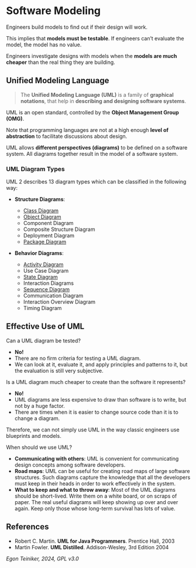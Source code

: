 # Software Modeling 

Engineers build models to find out if their design will work.

This implies that **models must be testable**. If engineers can’t evaluate the model, 
the model has no value.

Engineers investigate designs with models when the **models are much cheaper** than 
the real thing they are building.


## Unified Modeling Language

> The **Unified Modeling Language (UML)** is a family of **graphical notations**, 
> that help in **describing and designing software systems**.

UML is an open standard, controlled by the **Object Management Group (OMG)**.

Note that programming languages are not at a high enough **level of abstraction** to 
facilitate discussions about design.

UML allows **different perspectives (diagrams)** to be defined on a software system. 
All diagrams together result in the model of a software system.


### UML Diagram Types

UML 2 describes 13 diagram types which can be classified in the following way:

* **Structure Diagrams**:
    * [Class Diagram](class-diagram/README.md)
    * [Object Diagram](object-diagram/README.md)
    * Component Diagram
    * Composite Structure Diagram
    * Deployment Diagram
    * [Package Diagram](package-diagram/README.md)

* **Behavior Diagrams**:
    * [Activity Diagram](activity-diagram/README.md)
    * Use Case Diagram
    * [State Diagram](state-machine-diagram/README.md)
    * Interaction Diagrams
    * [Sequence Diagram](sequence-diagram/README.md)
    * Communication Diagram
    * Interaction Overview Diagram
    * Timing Diagram


## Effective Use of UML

Can a UML diagram be tested? 
* **No!**
* There are no firm criteria for testing a UML diagram.
* We can look at it, evaluate it, and apply principles and patterns to it, 
    but the evaluation is still very subjective.

Is a UML diagram much cheaper to create than the software it represents? 
* **No!**
* UML diagrams are less expensive to draw than software is to write, 
    but not by a huge factor.
* There are times when it is easier to change source code than it is to 
    change a diagram.

Therefore, we can not simply use UML in the way classic engineers use blueprints 
and models.

When should we use UML?
* **Communicating with others**: UML is convenient for communicating design 
    concepts among software developers.
* **Road maps**: UML can be useful for creating road maps of large software 
    structures. Such diagrams capture the knowledge that all the developers 
    must keep in their heads in order to work effectively in the system.
* **What to keep and what to throw away**: Most of the UML diagrams should 
    be short-lived. Write them on a white board, or on scraps of paper.
    The real useful diagrams will keep showing up over and over again. 
    Keep only those whose long-term survival has lots of value.


## References

* Robert C. Martin. **UML for Java Programmers**. Prentice Hall, 2003
* Martin Fowler. **UML Distilled**. Addison-Wesley, 3rd Edition 2004

*Egon Teiniker, 2024, GPL v3.0*